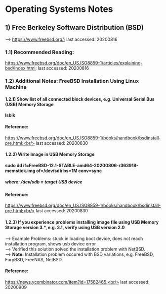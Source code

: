 # Operating Systems Notes
## 1) Free Berkeley Software Distribution (BSD)
--> https://www.freebsd.org/; last accessed: 20200816<br/>
### 1.1) Recommended Reading: 
https://www.freebsd.org/doc/en_US.ISO8859-1/articles/explaining-bsd/index.html; last accessed: 20200816

### 1.2) Additional Notes: FreeBSD Installation Using Linux Machine
#### 1.2.1) Show list of all connected block devices, e.g. Universal Serial Bus (USB) Memory Storage
<b>lsblk</b><br/>
#### Reference:
https://www.freebsd.org/doc/en_US.ISO8859-1/books/handbook/bsdinstall-pre.html;<br/>
last accessed: 20200830
<br/>
#### 1.2.2) Write Image in USB Memory Storage
<b>sudo dd if=FreeBSD-12.1-STABLE-amd64-20200806-r363918-memstick.img of=/dev/sdb bs=1M conv=sync</b><br/>
##### where: /dev/sdb = target USB device

#### Reference:
https://www.freebsd.org/doc/en_US.ISO8859-1/books/handbook/bsdinstall-pre.html;<br/>
last accessed: 20200830

#### 1.2.3) If you experience problems installing image file using USB Memory Storage version 3.*, e.g. 3.1, verify using USB version 2.0
--> Example Problems: stuck in loading boot device, does not reach installation program, shows usb device error<br/> 
--> Verified this solution solved the installation problem with NetBSD.<br/>
--> <b>Note:</b> Installation problem occured with BSD variations, e.g. FreeBSD, FuryBSD, FreeNAS, NetBSD.

#### Reference:
https://news.ycombinator.com/item?id=17582465;<br/>
last accessed: 20200909
